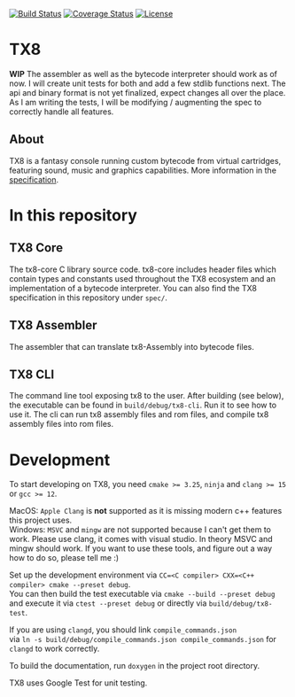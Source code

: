 [![Build Status](https://github.com/vypxl/tx8/actions/workflows/test.yml/badge.svg)](https://github.com/vypxl/tx8/actions/workflows/test.yml)
[![Coverage Status](https://coveralls.io/repos/github/vypxl/tx8/badge.svg?branch=main)](https://coveralls.io/github/vypxl/tx8?branch=main)
[![License](https://img.shields.io/badge/license-%20MIT-blue.svg)](https://github.com/vypxl/tx8/blob/main/LICENSE)

# TX8

**WIP** The assembler as well as the bytecode interpreter should work as of now. I will create unit tests for both and
add a few stdlib functions next. The api and binary format is not yet finalized, expect changes all over the place.
As I am writing the tests, I will be modifying / augmenting the spec to correctly handle all features.

## About

TX8 is a fantasy console running custom bytecode from virtual cartridges, featuring
sound, music and graphics capabilities. More information in the [specification](https://github.com/vypxl/tx8/blob/main/spec/spec.md).

# In this repository

## TX8 Core

The tx8-core C library source code.
tx8-core includes header files which contain types and constants used throughout the TX8
ecosystem and an implementation of a bytecode interpreter.
You can also find the TX8 specification in this repository under `spec/`.

## TX8 Assembler

The assembler that can translate tx8-Assembly into bytecode files.

## TX8 CLI

The command line tool exposing tx8 to the user. After building (see below), the executable can be found in
`build/debug/tx8-cli`. Run it to see how to use it. The cli can run tx8 assembly files and rom files, and
compile tx8 assembly files into rom files.

# Development

To start developing on TX8, you need `cmake >= 3.25`, `ninja` and `clang >= 15` or `gcc >= 12`.

MacOS: `Apple Clang` is **not** supported as it is missing modern c++ features this project uses.\
Windows: `MSVC` and `mingw` are not supported because I can't get them to work. Please use clang, it comes with visual studio.
In theory MSVC and mingw should work. If you want to use these tools, and figure out a way how to do so, please tell me :)

Set up the development environment via `CC=<C compiler> CXX=<C++ compiler> cmake --preset debug`.\
You can then build the test executable via `cmake --build --preset debug`\
and execute it via `ctest --preset debug` or directly via `build/debug/tx8-test`.

If you are using `clangd`, you should link `compile_commands.json`\
via `ln -s build/debug/compile_commands.json compile_commands.json` for `clangd` to work correctly.

To build the documentation, run `doxygen` in the project root directory.

TX8 uses Google Test for unit testing.

